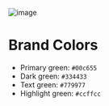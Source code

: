 ![image](https://f.cloud.github.com/assets/62244/2065139/bd826f12-8cdb-11e3-8f79-81e3f8a083ea.png)

# Brand Colors

- Primary green: `#00c655`
- Dark green: `#334433`
- Text green: `#779977`
- Highlight green: `#ccffcc`
